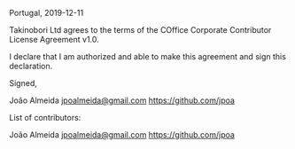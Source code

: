 Portugal, 2019-12-11

Takinobori Ltd agrees to the terms of the COffice Corporate Contributor License
Agreement v1.0.

I declare that I am authorized and able to make this agreement and sign this
declaration.

Signed,

João Almeida jpoalmeida@gmail.com https://github.com/jpoa

List of contributors:

João Almeida jpoalmeida@gmail.com https://github.com/jpoa
